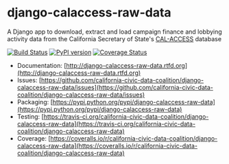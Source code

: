 # django-calaccess-raw-data

A Django app to download, extract and load campaign finance and lobbying activity data from the California Secretary of State's [CAL-ACCESS](http://www.sos.ca.gov/prd/cal-access/) database

[![Build Status](https://travis-ci.org/california-civic-data-coalition/django-calaccess-raw-data.png?branch=master)](https://travis-ci.org/california-civic-data-coalition/django-calaccess-raw-data)
[![PyPI version](https://badge.fury.io/py/django-calaccess-raw-data.png)](http://badge.fury.io/py/django-calaccess-raw-data)
[![Coverage Status](https://coveralls.io/repos/california-civic-data-coalition/django-calaccess-raw-data/badge.png?branch=master)](https://coveralls.io/r/california-civic-data-coalition/django-calaccess-raw-data?branch=master)

* Documentation: [http://django-calaccess-raw-data.rtfd.org](http://django-calaccess-raw-data.rtfd.org)
* Issues: [https://github.com/california-civic-data-coalition/django-calaccess-raw-data/issues](https://github.com/california-civic-data-coalition/django-calaccess-raw-data/issues)
* Packaging: [https://pypi.python.org/pypi/django-calaccess-raw-data](https://pypi.python.org/pypi/django-calaccess-raw-data)
* Testing: [https://travis-ci.org/california-civic-data-coalition/django-calaccess-raw-data](https://travis-ci.org/california-civic-data-coalition/django-calaccess-raw-data)
* Coverage: [https://coveralls.io/r/california-civic-data-coalition/django-calaccess-raw-data](https://coveralls.io/r/california-civic-data-coalition/django-calaccess-raw-data)

